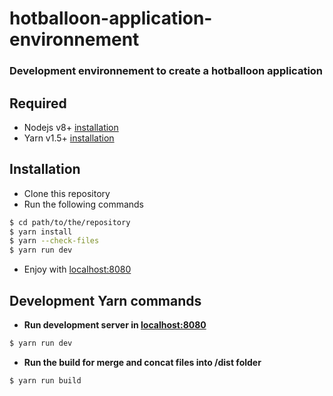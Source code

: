 # hotballoon-application-environnement
### Development environnement to create a hotballoon application

## Required
- Nodejs v8+
[installation](https://docs.npmjs.com/getting-started/installing-node)
- Yarn v1.5+
[installation](https://yarnpkg.com/en/docs/install)


## Installation
- Clone this repository
- Run the following commands

```sh
$ cd path/to/the/repository
$ yarn install
$ yarn --check-files
$ yarn run dev
```
- Enjoy with [localhost:8080](https://localhost8080)

## Development Yarn commands
- **Run development server in [localhost:8080](https://localhost8080)**
```sh
$ yarn run dev
```
- **Run the build for merge and concat files into /dist folder**
```sh
$ yarn run build
```
